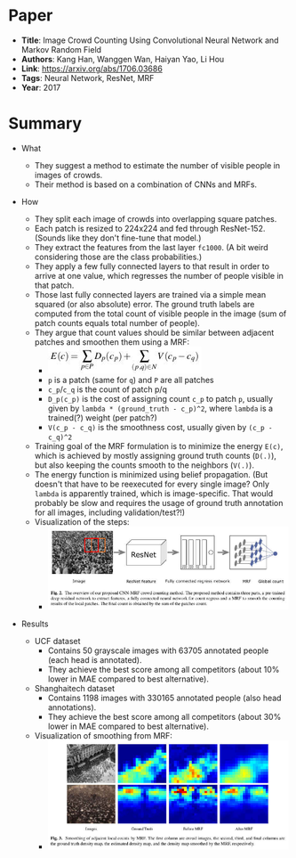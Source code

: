 # Paper

* **Title**: Image Crowd Counting Using Convolutional Neural Network and Markov Random Field
* **Authors**: Kang Han, Wanggen Wan, Haiyan Yao, Li Hou
* **Link**: https://arxiv.org/abs/1706.03686
* **Tags**: Neural Network, ResNet, MRF
* **Year**: 2017

# Summary

* What
  * They suggest a method to estimate the number of visible people in images of crowds.
  * Their method is based on a combination of CNNs and MRFs.

* How
  * They split each image of crowds into overlapping square patches.
  * Each patch is resized to 224x224 and fed through ResNet-152. (Sounds like they don't fine-tune that model.)
  * They extract the features from the last layer `fc1000`. (A bit weird considering those are the class probabilities.)
  * They apply a few fully connected layers to that result in order to arrive at one value, which regresses the number of people visible in that patch.
  * Those last fully connected layers are trained via a simple mean squared (or also absolute) error.
    The ground truth labels are computed from the total count of visible people in the image (sum of patch counts equals total number of people).
  * They argue that count values should be similar between adjacent patches and smoothen them using a MRF:
    * ![mrf](images/Image_Crowd_Counting_using_CNN_and_MRF/mrf.jpg?raw=true "mrf")
    * `p` is a patch (same for `q`) and `P` are all patches
    * `c_p`/`c_q` is the count of patch p/q
    * `D_p(c_p)` is the cost of assigning count `c_p` to patch `p`, usually given by `lambda * (ground_truth - c_p)^2`, where `lambda` is a trained(?) weight (per patch?)
    * `V(c_p - c_q)` is the smoothness cost, usually given by `(c_p - c_q)^2`
  * Training goal of the MRF formulation is to minimize the energy `E(c)`,
    which is achieved by mostly assigning ground truth counts (`D(.)`), but also keeping the counts smooth to the neighbors (`V(.)`).
  * The energy function is minimized using belief propagation.
    (But doesn't that have to be reexecuted for every single image?
     Only `lambda` is apparently trained, which is image-specific.
     That would probably be slow and requires the usage of ground truth annotation for all images, including validation/test?!)
  * Visualization of the steps:
    * ![steps](images/Image_Crowd_Counting_using_CNN_and_MRF/steps.jpg?raw=true "steps")

* Results
  * UCF dataset
    * Contains 50 grayscale images with 63705 annotated people (each head is annotated).
    * They achieve the best score among all competitors (about 10% lower in MAE compared to best alternative).
  * Shanghaitech dataset
    * Contains 1198 images with 330165 annotated people (also head annotations).
    * They achieve the best score among all competitors (about 30% lower in MAE compared to best alternative).
  * Visualization of smoothing from MRF:
    * ![mrf smoothing](images/Image_Crowd_Counting_using_CNN_and_MRF/mrf_smoothing.jpg?raw=true "mrf smoothing")

